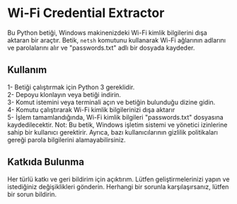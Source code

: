 # Wi-Fi Credential Extractor

Bu Python betiği, Windows makinenizdeki Wi-Fi kimlik bilgilerini dışa aktaran bir araçtır. Betik, `netsh` komutunu kullanarak Wi-Fi ağlarının adlarını ve parolalarını alır ve "passwords.txt" adlı bir dosyada kaydeder.

<h2>Kullanım</h2>

1- Betiği çalıştırmak için Python 3 gereklidir.<br>
2- Depoyu klonlayın veya betiği indirin.<br>
3- Komut istemini veya terminali açın ve betiğin bulunduğu dizine gidin.<br>
4- Komutu çalıştırarak Wi-Fi kimlik bilgilerinizi dışa aktarır<br>
5- İşlem tamamlandığında, Wi-Fi kimlik bilgileri "passwords.txt" dosyasına kaydedilecektir.
Not: Bu betik, Windows işletim sistemi ve yönetici izinlerine sahip bir kullanıcı gerektirir. Ayrıca, bazı kullanıcılarının gizlilik politikaları gereği parola bilgilerini alamayabilirsiniz.<br>
<h2>Katkıda Bulunma</h2>
Her türlü katkı ve geri bildirim için açıktırım. Lütfen geliştirmelerinizi yapın ve istediğiniz değişiklikleri gönderin. Herhangi bir sorunla karşılaşırsanız, lütfen bir sorun bildirin.
